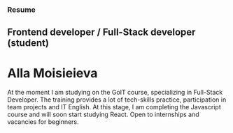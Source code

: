 ### Resume

## Frontend developer / Full-Stack developer (student)

# Alla Moisieieva

At the moment I am studying on the GoIT course, specializing in Full-Stack Developer. The training provides a lot of tech-skills practice, participation in team projects and IT English. At this stage, I am completing the Javascript course and will soon start studying React. Open to internships and vacancies for beginners.
